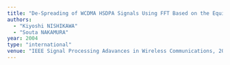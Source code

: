 ```yaml
---
title: "De-Spreading of WCDMA HSDPA Signals Using FFT Based on the Equivalent Representation of MC-MC CDMA and WCDMA"
authors:
  - "Kiyoshi NISHIKAWA"
  - "Souta NAKAMURA"
year: 2004
type: "international"
venue: "IEEE Signal Processing Adavances in Wireless Communications, 2004-07-13."
---
```

